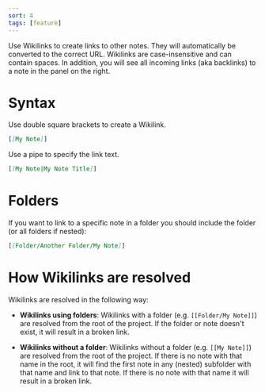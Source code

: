 ```yaml
---
sort: 4
tags: [feature]
---
```


Use Wikilinks to create links to other notes. They will automatically be converted to the correct URL. Wikilinks are case-insensitive and can contain spaces. In addition, you will see all incoming links (aka backlinks) to a note in the panel on the right.

# Syntax

Use double square brackets to create a Wikilink.

```markdown
[[My Note]]
```

Use a pipe to specify the link text.

```markdown
[[My Note|My Note Title]]
```

# Folders

If you want to link to a specific note in a folder you should include the folder (or all folders if nested):

```markdown
[[Folder/Another Folder/My Note]]
```

# How Wikilinks are resolved

Wikilinks are resolved in the following way:

- **Wikilinks using folders**: Wikilinks with a folder (e.g. `[[Folder/My Note]]`) are resolved from the root of the project. If the folder or note doesn't exist, it will result in a broken link.

- **Wikilinks without a folder**: Wikilinks without a folder (e.g. `[[My Note]]`) are resolved from the root of the project. If there is no note with that name in the root, it will find the first note in any (nested) subfolder with that name and link to that note. If there is no note with that name it will result in a broken link.
